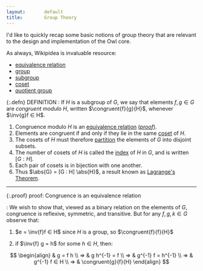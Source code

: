 ```yaml
---
layout:       default
title:        Group Theory
---
```


I'd like to quickly recap some basic notions of group theory that are relevant to the design and implementation of the Owl core. 

As always, Wikipidea is invaluable resource:
* [equivalence relation](https://en.wikipedia.org/wiki/Equivalence_relation)
* [group](https://en.wikipedia.org/wiki/Group_(mathematics))
* [subgroup](https://en.wikipedia.org/wiki/Subgroup_(mathematics))
* [coset](https://en.wikipedia.org/wiki/Coset)
* [quotient group](https://en.wikipedia.org/wiki/Quotient_group)

{:.defn} DEFINITION
: If $H$ is a subgroup of $G$, we say that elements $f,g ∈ G$ are *congruent modulo H*, written $\congruent{f}{g}{H}$, whenever $\inv{g}f ∈ H$.

1. Congruence modulo $H$ is an [equivalence relation](https://en.wikipedia.org/wiki/Equivalence_relation) [(*proof*)](#congruence).
1. Elements are congruent if and only if they lie in the same [coset](https://en.wikipedia.org/wiki/Coset) of $H$.
1. The cosets of $H$ must therefore [partition](https://en.wikipedia.org/wiki/Partition_of_a_set) the elements of $G$ into disjoint subsets. 
1. The number of cosets of $H$ is called the [index](https://en.wikipedia.org/wiki/Index_of_a_subgroup) of $H$ in $G$, and is written 
$[G : H]$.
1. Each pair of cosets is in bijection with one another.
1. Thus $\abs{G} = [G : H] \abs{H}$, a result known as [Lagrange's Theorem](https://en.wikipedia.org/wiki/Lagrange%27s_theorem_(group_theory)). 

----

{:.proof} proof: Congruence is an equivalence relation <a id="congruence"></a> 

: We wish to show that, viewed as a binary relation on the elements of $G$, congruence is reflexive, symmetric, and transitive. But for any $f,g,k ∈ G$ observe that:

1. $e = \inv{f}f ∈ H$ since $H$ is a group, so $\congruent{f}{f}{H}$

1. if $\inv{f} g = h$ for some $h ∈ H$, then:

$$
\begin{align}
    & g = f h               \\
  ⇒ & g h^{-1} = f          \\
  ⇒ & g^{-1} f = h^{-1}    \\
  ⇒ & g^{-1} f ∈ H          \\
  ⇒ & \congruent{g}{f}{H}
\end{align}
$$
